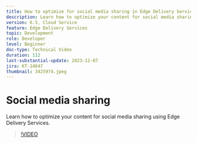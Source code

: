 ```yaml
---
title: How to optimize for social media sharing in Edge Delivery Services
description: Learn how to optimize your content for social media sharing using Edge Delivery Services.
version: 6.5, Cloud Service
feature: Edge Delivery Services
topic: Development
role: Developer
level: Beginner
doc-type: Technical Video
duration: 112
last-substantial-update: 2023-12-07
jira: KT-14647
thumbnail: 3425974.jpeg
---
```


# Social media sharing

Learn how to optimize your content for social media sharing using Edge Delivery Services.

>[!VIDEO](https://video.tv.adobe.com/v/3425974/?learn=on)
